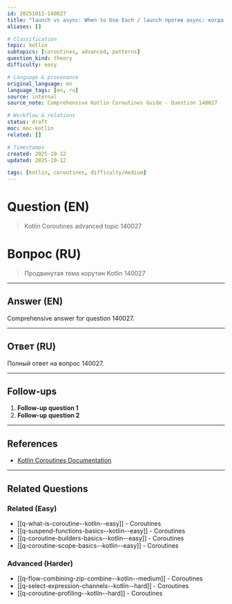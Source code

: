 ```yaml
---
id: 20251012-140027
title: "launch vs async: When to Use Each / launch против async: когда использовать"
aliases: []

# Classification
topic: kotlin
subtopics: [coroutines, advanced, patterns]
question_kind: theory
difficulty: easy

# Language & provenance
original_language: en
language_tags: [en, ru]
source: internal
source_note: Comprehensive Kotlin Coroutines Guide - Question 140027

# Workflow & relations
status: draft
moc: moc-kotlin
related: []

# Timestamps
created: 2025-10-12
updated: 2025-10-12

tags: [kotlin, coroutines, difficulty/medium]
---
```

# Question (EN)
> Kotlin Coroutines advanced topic 140027

# Вопрос (RU)
> Продвинутая тема корутин Kotlin 140027

---

## Answer (EN)

Comprehensive answer for question 140027.

---

## Ответ (RU)

Полный ответ на вопрос 140027.

---

## Follow-ups

1. **Follow-up question 1**
2. **Follow-up question 2**

---

## References

- [Kotlin Coroutines Documentation](https://kotlinlang.org/docs/coroutines-overview.html)

---

## Related Questions

### Related (Easy)
- [[q-what-is-coroutine--kotlin--easy]] - Coroutines
- [[q-suspend-functions-basics--kotlin--easy]] - Coroutines
- [[q-coroutine-builders-basics--kotlin--easy]] - Coroutines
- [[q-coroutine-scope-basics--kotlin--easy]] - Coroutines

### Advanced (Harder)
- [[q-flow-combining-zip-combine--kotlin--medium]] - Coroutines
- [[q-select-expression-channels--kotlin--hard]] - Coroutines
- [[q-coroutine-profiling--kotlin--hard]] - Coroutines